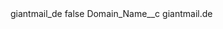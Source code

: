<?xml version="1.0" encoding="UTF-8"?>
<CustomMetadata xmlns="http://soap.sforce.com/2006/04/metadata" xmlns:xsi="http://www.w3.org/2001/XMLSchema-instance" xmlns:xsd="http://www.w3.org/2001/XMLSchema">
    <label>giantmail_de</label>
    <protected>false</protected>
    <values>
        <field>Domain_Name__c</field>
        <value xsi:type="xsd:string">giantmail.de</value>
    </values>
</CustomMetadata>
